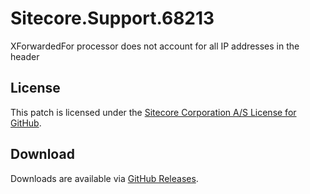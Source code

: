# Sitecore.Support.68213
XForwardedFor processor does not account for all IP addresses in the header

## License  
This patch is licensed under the [Sitecore Corporation A/S License for GitHub](https://github.com/sitecoresupport/Sitecore.Support.68213/blob/master/LICENSE).  

## Download  
Downloads are available via [GitHub Releases](https://github.com/sitecoresupport/Sitecore.Support.68213/releases).  
